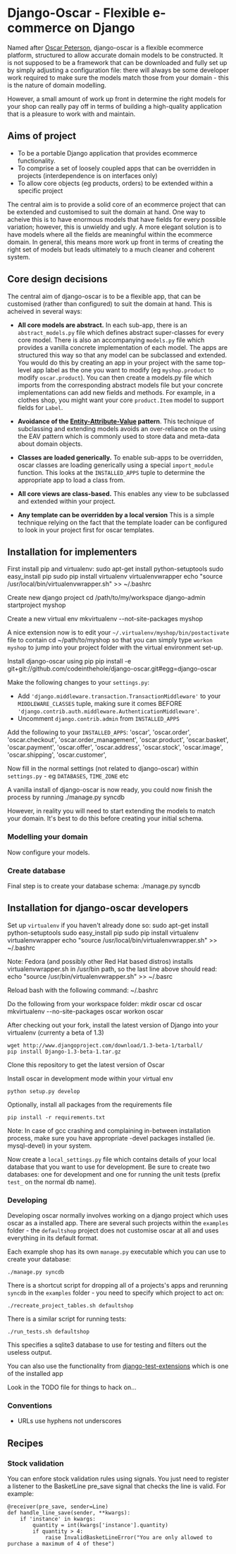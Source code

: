 # Django-Oscar - Flexible e-commerce on Django

Named after [Oscar Peterson](http://en.wikipedia.org/wiki/Oscar_Peterson),
django-oscar is a flexible ecommerce platform, structured to allow accurate
domain models to be constructed.  It is not supposed to be a framework that can
be downloaded and fully set up by simply adjusting a configuration file: there
will always be some developer work required to make sure the models match those
from your domain - this is the nature of domain modelling.

However, a small amount of work up front in determine the right models for your
shop can really pay off in terms of building a high-quality application that
is a pleasure to work with and maintain.


## Aims of project

* To be a portable Django application that provides ecommerce functionality.  
* To comprise a set of loosely coupled apps that can be overridden in projects (interdependence is on interfaces only)
* To allow core objects (eg products, orders) to be extended within a specific project

The central aim is to provide a solid core of an ecommerce project that can be
extended and customised to suit the domain at hand.  One way to acheive this is
to have enormous models that have fields for every possible variation; however,
this is unwieldy and ugly.  A more elegant solution is to have models where all
the fields are meaningful within the ecommerce domain.  In general, this means
more work up front in terms of creating the right set of models but leads
ultimately to a much cleaner and coherent system.

## Core design decisions

The central aim of django-oscar is to be a flexible app, that can be customised (rather than 
configured) to suit the domain at hand.  This is acheived in several ways:

* **All core models are abstract.**  In each sub-app, there is an
`abstract_models.py` file which
defines abstract super-classes for every core model.  There is also an
accompanying `models.py` file which provides a vanilla concrete implementation
of each model.  The apps are structured this way so that any model can be
subclassed and extended.  You would do this by creating an app in your project
with the same top-level app label as the one you want to modify (eg
`myshop.product` to modify `oscar.product`).  You can then create a models.py
file which imports from the corresponding abstract models file but your
concrete implementations can add new fields and methods.  For example, in a
clothes shop, you might want your core `product.Item` model to support fields
for `Label`.  

* **Avoidance of the [Entity-Attribute-Value](http://en.wikipedia.org/wiki/Entity-attribute-value_model) pattern**. 
This technique of subclassing and extending
models avoids an over-reliance on the using the EAV pattern which is commonly used to store data and meta-data about 
domain objects.  

* **Classes are loaded generically.**  To enable sub-apps to be overridden, oscar classes are loading generically
using a special `import_module` function.  This looks at the `INSTALLED_APPS` tuple to determine the appropriate
app to load a class from.

* **All core views are class-based.**  This enables any view to be subclassed and extended within your project.

* **Any template can be overridden by a local version**  This is a simple technique relying on the fact
that the template loader can be configured to look in your project first for oscar templates.


## Installation for implementers

First install pip and virtualenv:
	sudo apt-get install python-setuptools
	sudo easy_install pip
	sudo pip install virtualenv virtualenvwrapper
	echo "source /usr/local/bin/virtualenvwrapper.sh" >> ~/.bashrc

Create new django project
    cd /path/to/my/workspace
    django-admin startproject myshop

Create a new virtual env
    mkvirtualenv --not-site-packages myshop

A nice extension now is to edit your `~/.virtualenv/myshop/bin/postactivate` file to contain
    cd ~/path/to/myshop
so that you can simply type `workon myshop` to jump into your project folder with the virtual
environment set-up.

Install django-oscar using pip 
    pip install -e git+git://github.com/codeinthehole/django-oscar.git#egg=django-oscar

Make the following changes to your `settings.py`:

* Add `'django.middleware.transaction.TransactionMiddleware'` to your `MIDDLEWARE_CLASSES` tuple, making 
  sure it comes BEFORE `'django.contrib.auth.middleware.AuthenticationMiddleware'`.
* Uncomment `django.contrib.admin` from `INSTALLED_APPS`

Add the following to your `INSTALLED_APPS`:
    'oscar',
    'oscar.order',
    'oscar.checkout',
    'oscar.order_management',
    'oscar.product',
    'oscar.basket',
    'oscar.payment',
    'oscar.offer',
    'oscar.address',
    'oscar.stock',
    'oscar.image',
    'oscar.shipping',
    'oscar.customer',
    
Now fill in the normal settings (not related to django-oscar) within `settings.py` - eg `DATABASES`, `TIME_ZONE` etc    

A vanilla install of django-oscar is now ready, you could now finish the process by running 
    ./manage.py syncdb

However, in reality you will need to start extending the models to match your domain.  It's best to do
this before creating your initial schema.

### Modelling your domain

Now configure your models.

### Create database

Final step is to create your database schema:
    ./manage.py syncdb


## Installation for django-oscar developers

Set up `virtualenv` if you haven't already done so:
	sudo apt-get install python-setuptools
	sudo easy_install pip
	sudo pip install virtualenv virtualenvwrapper
	echo "source /usr/local/bin/virtualenvwrapper.sh" >> ~/.bashrc

Note: Fedora (and possibly other Red Hat based distros) installs virtualenvwrapper.sh in /usr/bin path, so the last line above should read:
	echo "source /usr/bin/virtualenvwrapper.sh" >> ~/.basrc

Reload bash with the following command:
    ~/.bashrc

Do the following from your workspace folder:
    mkdir oscar
	cd oscar
    mkvirtualenv --no-site-packages oscar
	workon oscar
    
After checking out your fork, install the latest version of Django into your virtualenv (currenty a beta of 1.3)

    wget http://www.djangoproject.com/download/1.3-beta-1/tarball/
	pip install Django-1.3-beta-1.tar.gz

Clone this repository to get the latest version of Oscar

Install oscar in development mode within your virtual env

    python setup.py develop

Optionally, install all packages from the requirements file

	pip install -r requirements.txt

Note: In case of gcc crashing and complaining in-between installation process,
make sure you have appropriate -devel packages installed (ie. mysql-devel) in
your system.

Now create a `local_settings.py` file which contains details of your local database
that you want to use for development.  Be sure to create two databases: one for development
and one for running the unit tests (prefix `test_` on the normal db name).

### Developing

Developing oscar normally involves working on a django project which uses oscar
as a installed app.  There are several such projects within the `examples` folder - the 
`defaultshop` project does not customise oscar at all and uses everything in its 
default format.

Each example shop has its own `manage.py` executable which you can use to create 
your database:

    ./manage.py syncdb
	
There is a shortcut script for dropping all of a projects's apps and rerunning `syncdb` in
the `examples` folder - you need to specify which project to act on:

    ./recreate_project_tables.sh defaultshop
    
There is a similar script for running tests:

    ./run_tests.sh defaultshop
    
This specifies a sqlite3 database to use for testing and filters out the useless output.
    
You can also use the functionality from [django-test-extensions](https://github.com/garethr/django-test-extensions/) which 
is one of the installed app	

Look in the TODO file for things to hack on...
    
### Conventions
* URLs use hyphens not underscores


## Recipes

### Stock validation

You can enfore stock validation rules using signals.  You just need to register a listener to 
the BasketLine pre_save signal that checks the line is valid. For example:

    @receiver(pre_save, sender=Line)
    def handle_line_save(sender, **kwargs):
        if 'instance' in kwargs:
            quantity = int(kwargs['instance'].quantity)
            if quantity > 4:
                raise InvalidBasketLineError("You are only allowed to purchase a maximum of 4 of these")
